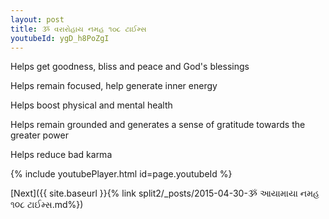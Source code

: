 ```yaml
---
layout: post
title: ૐ વરારોહાય નમહ ૧૦૮ ટાઈમ્સ
youtubeId: ygD_h8PoZgI
---
```

 
 
Helps get goodness, bliss and peace and God's blessings
 
Helps remain focused, help generate inner energy 
 
Helps boost physical and mental health 
 
Helps remain grounded and generates a sense of gratitude towards the greater power 
 
Helps reduce bad karma
 
 
 
 


{% include youtubePlayer.html id=page.youtubeId %}
 
[Next]({{ site.baseurl }}{% link  split2/_posts/2015-04-30-ૐ આયામાયા નમહ ૧૦૮ ટાઈમ્સ.md%})
 
